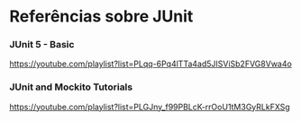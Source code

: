 # Referências sobre JUnit

### JUnit 5 - Basic 

https://youtube.com/playlist?list=PLqq-6Pq4lTTa4ad5JISViSb2FVG8Vwa4o

### JUnit and Mockito Tutorials

https://youtube.com/playlist?list=PLGJny_f99PBLcK-rrOoU1tM3GyRLkFXSg
